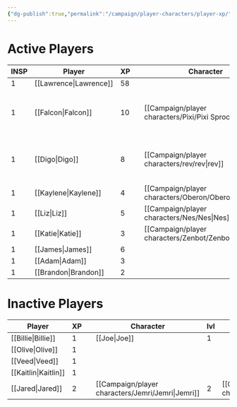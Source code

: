 ```yaml
---
{"dg-publish":true,"permalink":"/campaign/player-characters/player-xp/","tags":["gardenEntry"]}
---
```


# Active Players

| INSP | Player       | XP  |     | Character               | Lvl | Character         | Lvl | Character              | Lvl |
| ---- | ------------ | --- | --- | ----------------------- | --- | ----------------- | --- | ---------------------- | --- |
| 1    | [[Lawrence\|Lawrence]] | 58  |     |                         |     |                   |     |                        |     |
| 1    | [[Falcon\|Falcon]]   | 10  |     | [[Campaign/player characters/Pixi/Pixi Sprocket\|Pixi]] | 4   | [[Campaign/player characters/Dr. Rivers/Dr. Rivers\|Dr. Rivers]]    | 2   | [[Campaign/player characters/Birds on the Flame/Birds on the Flame\|Birds on the Flame]] | 2   |
| 1    | [[Digo\|Digo]]     | 8   |     | [[Campaign/player characters/rev/rev\|rev]]                 | 4   | [[Campaign/player characters/The Eaten One/The Eaten One\|The Eaten One]] | 2   |                        |     |
| 1    | [[Kaylene\|Kaylene]]  | 4   |     | [[Campaign/player characters/Oberon/Oberon\|Oberon]]              | 4   |                   |     |                        |     |
| 1    | [[Liz\|Liz]]      | 5   |     | [[Campaign/player characters/Nes/Nes\|Nes]]                 | 3   |                   |     |                        |     |
| 1    | [[Katie\|Katie]]    | 3   |     | [[Campaign/player characters/Zenbot/Zenbot\|Zenbot]]              | 3   |                   |     |                        |     |
| 1    | [[James\|James]]    | 6   |     |                         |     |                   |     |                        |     |
| 1    | [[Adam\|Adam]]     | 3   |     |                         |     |                   |     |                        |     |
| 1    | [[Brandon\|Brandon]]  | 2   |     |                         |     |                   |     |                        |     |
# Inactive Players

| Player      | XP  |     | Character | lvl | Character | lvl | Character | lvl |
| ----------- | --- | --- | --------- | --- | --------- | --- | --------- | --- |
| [[Billie\|Billie]]  | 1   |     | [[Joe\|Joe]]   | 1   |           |     |           |     |
| [[Olive\|Olive]]   | 1   |     |           |     |           |     |           |     |
| [[Veed\|Veed]]    | 1   |     |           |     |           |     |           |     |
| [[Kaitlin\|Kaitlin]] | 1   |     |           |     |           |     |           |     |
| [[Jared\|Jared]]   | 2   |     | [[Campaign/player characters/Jemri/Jemri\|Jemri]] | 2   | [[Campaign/player characters/K'zyn/K'zyn\|K'zyn]] | 3   |           |     |
